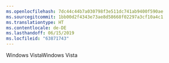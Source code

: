 ```yaml
---
ms.openlocfilehash: 7dc44c44b7a030798f3e511dc741ab9400f590ae
ms.sourcegitcommit: 1bb00d2f4343e73ae8d58668f02297a3cf10a4c1
ms.translationtype: HT
ms.contentlocale: de-DE
ms.lasthandoff: 06/15/2019
ms.locfileid: "63871743"
---
```

<span data-ttu-id="db10c-101">Windows Vista</span><span class="sxs-lookup"><span data-stu-id="db10c-101">Windows Vista</span></span>